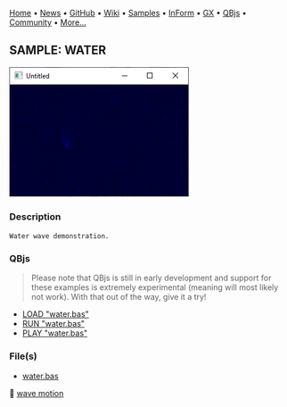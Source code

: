 [Home](https://qb64.com) • [News](../../news.md) • [GitHub](https://github.com/QB64Official/qb64) • [Wiki](https://github.com/QB64Official/qb64/wiki) • [Samples](../../samples.md) • [InForm](../../inform.md) • [GX](../../gx.md) • [QBjs](../../qbjs.md) • [Community](../../community.md) • [More...](../../more.md)

## SAMPLE: WATER

![screenshot.png](img/screenshot.png)

### Description

```text
Water wave demonstration.
```

### QBjs

> Please note that QBjs is still in early development and support for these examples is extremely experimental (meaning will most likely not work). With that out of the way, give it a try!

* [LOAD "water.bas"](https://qbjs.org/index.html?src=https://qb64.com/samples/water/src/water.bas)
* [RUN "water.bas"](https://qbjs.org/index.html?mode=auto&src=https://qb64.com/samples/water/src/water.bas)
* [PLAY "water.bas"](https://qbjs.org/index.html?mode=play&src=https://qb64.com/samples/water/src/water.bas)

### File(s)

* [water.bas](src/water.bas)

🔗 [wave motion](../wave-motion.md)
